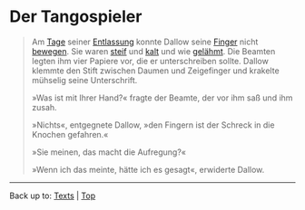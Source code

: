 # Der Tangospieler

> Am [Tage](../../nouns/t/ta/Tag.md) seiner [Entlassung](../../nouns/e/en/Entlassung.md) konnte Dallow seine [Finger](../../nouns/f/fi/Finger.md) nicht [bewegen](../../verbs/b/be/bewegen.md). Sie waren [steif](../../adjectives/s/st/steif.md) und [kalt](../../adjectives/k/ka/kalt.md) und wie [gelähmt](../../adjectives/g/ge/gelaehmt). Die Beamten legten ihm vier Papiere vor, die er unterschreiben sollte. Dallow klemmte den Stift zwischen Daumen und Zeigefinger und krakelte mühselig seine Unterschrift.
>
> »Was ist mit Ihrer Hand?« fragte der Beamte, der vor ihm saß und ihm zusah.
>
> »Nichts«, entgegnete Dallow, »den Fingern ist der Schreck in die Knochen gefahren.«
>
> »Sie meinen, das macht die Aufregung?«
>
> »Wenn ich das meinte, hätte ich es gesagt«, erwiderte Dallow.
>
> 

----

Back up to: [Texts](../index.md) | [Top](../../index.md)
